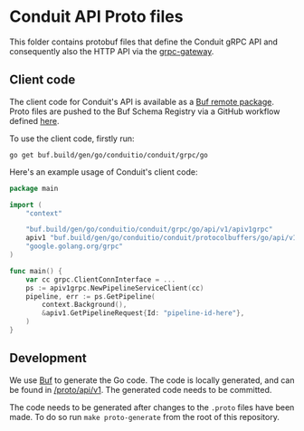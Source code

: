 # Conduit API Proto files

This folder contains protobuf files that define the Conduit gRPC API and
consequently also the HTTP API via
the [grpc-gateway](https://github.com/grpc-ecosystem/grpc-gateway).

## Client code

The client code for Conduit's API is available as a [Buf remote package](https://docs.buf.build/bsr/remote-packages/go).
Proto files are pushed to the Buf Schema Registry via a GitHub workflow defined [here](/.github/workflows/buf-validate.yaml).

To use the client code, firstly run:

```shell
go get buf.build/gen/go/conduitio/conduit/grpc/go
```

Here's an example usage of Conduit's client code:

```go
package main

import (
	"context"

	"buf.build/gen/go/conduitio/conduit/grpc/go/api/v1/apiv1grpc"
	apiv1 "buf.build/gen/go/conduitio/conduit/protocolbuffers/go/api/v1"
	"google.golang.org/grpc"
)

func main() {
	var cc grpc.ClientConnInterface = ...
	ps := apiv1grpc.NewPipelineServiceClient(cc)
	pipeline, err := ps.GetPipeline(
		context.Background(),
		&apiv1.GetPipelineRequest{Id: "pipeline-id-here"},
	)
}
```

## Development

We use [Buf](https://buf.build/) to generate the Go code. The code is locally generated,
and can be found in [/proto/api/v1](/proto/api/v1). The generated code needs to be committed.

The code needs to be generated after changes to the `.proto` files have been made. To do
so run `make proto-generate` from the root of this repository.
